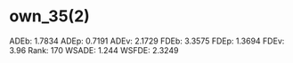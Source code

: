 # own_35(2)

ADEb: 1.7834
ADEp: 0.7191
ADEv: 2.1729
FDEb: 3.3575
FDEp: 1.3694
FDEv: 3.96
Rank: 170
WSADE: 1.244
WSFDE: 2.3249